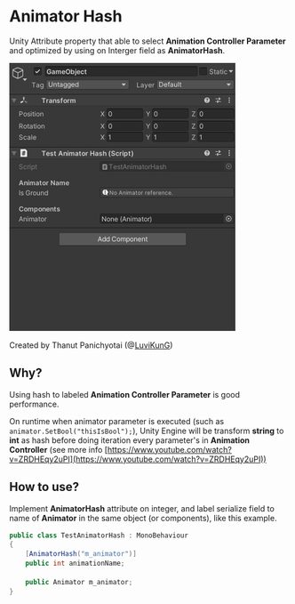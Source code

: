 # Animator Hash

Unity Attribute property that able to select **Animation Controller Parameter** and optimized by using on Interger field as **AnimatorHash**.

![Preview](preview.gif)

Created by Thanut Panichyotai (@[LuviKunG](https://github.com/LuviKunG))

## Why?

Using hash to labeled **Animation Controller Parameter** is good performance.

On runtime when animator parameter is executed (such as ```animator.SetBool("thisIsBool");```), Unity Engine will be transform **string** to **int** as hash before doing iteration every parameter's in **Animation Controller** (see more info [https://www.youtube.com/watch?v=ZRDHEqy2uPI](https://www.youtube.com/watch?v=ZRDHEqy2uPI))

## How to use?

Implement **AnimatorHash** attribute on integer, and label serialize field to name of **Animator** in the same object (or components), like this example.

```csharp
public class TestAnimatorHash : MonoBehaviour
{
    [AnimatorHash("m_animator")]
    public int animationName;

    public Animator m_animator;
}
```